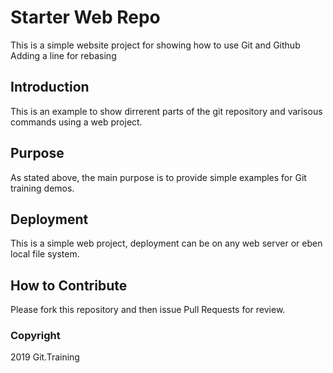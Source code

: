 # Starter Web Repo

This is a simple website project for showing how to use Git and Github
Adding a line for rebasing

## Introduction

This is an example to show dirrerent parts of the git repository and varisous commands using a web project.

## Purpose

As stated above, the main purpose is to provide simple examples for Git training demos.

## Deployment

This is a simple web project, deployment can be on any web server or eben local file system.

## How to Contribute

Please fork this repository and then issue Pull Requests for review.

### Copyright

2019 Git.Training
